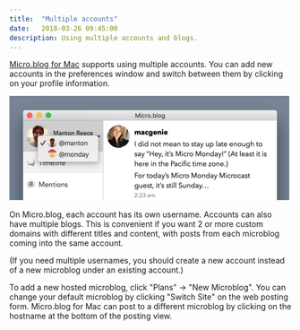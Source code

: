 ```yaml
---
title:  "Multiple accounts"
date:   2018-03-26 09:45:00
description: Using multiple accounts and blogs.
---
```


[Micro.blog for Mac](http://help.micro.blog/2017/mac-version/) supports using multiple accounts. You can add new accounts in the preferences window and switch between them by clicking on your profile information.

<img src="/assets/images/mac_multiple_accounts.png" width="500" height="186" alt="Mac screenshot" />

On Micro.blog, each account has its own username. Accounts can also have multiple blogs. This is convenient if you want 2 or more custom domains with different titles and content, with posts from each microblog coming into the same account.

(If you need multiple usernames, you should create a new account instead of a new microblog under an existing account.)

To add a new hosted microblog, click "Plans" → "New Microblog". You can change your default microblog by clicking "Switch Site" on the web posting form. Micro.blog for Mac can post to a different microblog by clicking on the hostname at the bottom of the posting view.